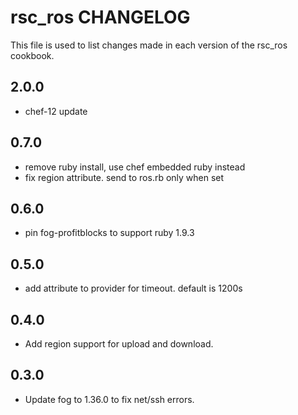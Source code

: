 rsc_ros CHANGELOG
=================

This file is used to list changes made in each version of the rsc_ros cookbook.

2.0.0
-----
- chef-12 update

0.7.0
-----
- remove ruby install, use chef embedded ruby instead
- fix region attribute.  send to ros.rb only when set 

0.6.0
-----
- pin fog-profitblocks to support ruby 1.9.3

0.5.0
-----
- add attribute to provider for timeout.  default is 1200s

0.4.0
-----
- Add region support for upload and download.

0.3.0
-----
- Update fog to 1.36.0 to fix net/ssh errors.
